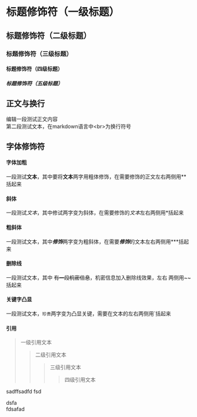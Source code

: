 # 标题修饰符（一级标题）

## 标题修饰符（二级标题）

### 标题修饰符（三级标题）

#### 标题修饰符（四级标题）

##### 标题修饰符（五级标题）

## 正文与换行

编辑一段测试正文内容<br>
第二段测试文本，在markdown语言中\<br\>为换行符号

## 字体修饰符

#### 字体加粗

一段测试**文本**，其中要将**文本**两字用粗体修饰，在需要修饰的正文左右两侧用\*\*括起来<br>

#### 斜体

一段测试*文本*，其中修试两字变为斜体，在需要修饰的*文本*左右两侧用\*括起来<br>

#### 粗斜体

一段测试文本，其中***修饰***两字变为粗斜体，在需要***修饰***的文本左右两侧用\*\*\*括起来<br>

#### 删除线

一段测试文本，其中 ~~有一段机密信息~~，机密信息加入删除线效果，左右 两侧用\~\~括起来<br>

#### 关键字凸显

一段测试文本，`珍贵`两字变为凸显关键，需要在文本的左右两侧用\`括起来<br> 

#### 引用

> 一级引用文本
>> 二级引用文本
>>> 三级引用文本 
>>>> 四级引用文本

sadffsadfd
fsd

dsfa<br>
fdsafad

